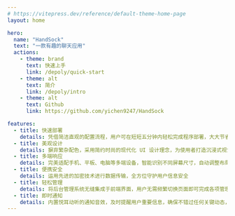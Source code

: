 ```yaml
---
# https://vitepress.dev/reference/default-theme-home-page
layout: home

hero:
  name: "HandSock"
  text: "一款有趣的聊天应用"
  actions:
    - theme: brand
      text: 快速上手
      link: /depoly/quick-start
    - theme: alt
      text: 简介
      link: /depoly/intro
    - theme: alt
      text: Github
      link: https://github.com/yichen9247/HandSock

features:
  - title: 快速部署
    details: 凭借简洁直观的配置流程，用户可在短短五分钟内轻松完成程序部署，大大节省时间和精力
  - title: 美观设计
    details: 摒弃繁杂配色，采用简约时尚的现代化 UI 设计理念，为使用者打造沉浸式视觉体验，提升使用愉悦感
  - title: 多端响应
    details: 完美适配手机、平板、电脑等多端设备，智能识别不同屏幕尺寸，自动调整布局
  - title: 便携安全
    details: 运用先进的加密技术进行数据传输，全方位守护用户信息安全
  - title: 轻松管理
    details: 将后台管理系统无缝集成于前端界面，用户无需频繁切换页面即可完成各项管理操作，简化操作流
  - title: 即时通知
    details: 内置悦耳动听的通知音效，及时提醒用户重要信息，确保不错过任何关键动态，提升使用便捷性与体验感
---
```


